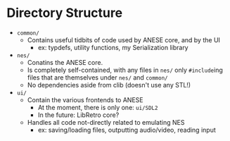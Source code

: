 # Directory Structure

- `common/`
  - Contains useful tidbits of code used by ANESE core, and by the UI
    - ex: typdefs, utility functions, my Serialization library
- `nes/`
  - Conatins the ANESE core.
  - Is completely self-contained, with any files in `nes/` only `#include`ing
    files that are themselves under `nes/` and `common/`
  - No dependencies aside from clib (doesn't use any STL!)
- `ui/`
  - Contain the various frontends to ANESE
    - At the moment, there is only one: `ui/SDL2`
    - In the future: LibRetro core?
  - Handles all code not-directly related to emulating NES
    - ex: saving/loading files, outputting audio/video, reading input

